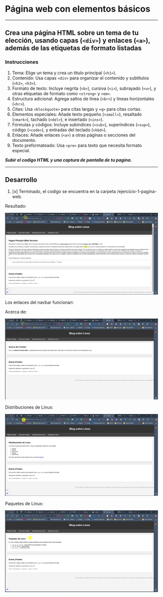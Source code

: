 
# Página web con elementos básicos

---

## Crea una página HTML sobre un tema de tu elección, usando capas (`<div>`) y enlaces (`<a>`), además de las etiquetas de formato listadas

### Instrucciones

1. Tema: Elige un tema y crea un título principal (`<h1>`).
2. Contenido: Usa capas `<div>` para organizar el contenido y subtítulos (`<h2>`, `<h3>`).
3. Formato de texto: Incluye negrita (`<b>`), cursiva (`<i>`), subrayado (`<u>`), y otras etiquetas de formato como `<strong>` y `<em>`.
4. Estructura adicional: Agrega saltos de línea (`<br>`) y líneas horizontales (`<hr>`).
5. Citas: Usa `<blockquote>` para citas largas y `<q>` para citas cortas.
6. Elementos especiales: Añade texto pequeño (`<small>`), resaltado (`<mark>`), tachado (`<del>`), e insertado (`<ins>`).
7. Fórmulas y códigos: Incluye subíndices (`<sub>`), superíndices (`<sup>`), código (`<code>`), y entradas del teclado (`<kbd>`).
8. Enlaces: Añade enlaces (`<a>`) a otras páginas o secciones del documento.
9. Texto preformateado: Usa `<pre>` para texto que necesita formato especial.

_**Subir el codigo HTML y una captura de pantalla de tu pagina.**_

---

## Desarrollo

1. [x] Terminado, el codigo se encuentra en la carpeta /ejercicio-1-pagina-web.

Resultado:

![Pagina web tipo Blog de Linux](/imgs/unidad-2-ejercicio-1-pagina-web/blog-linux.png)

Los enlaces del navbar funcionan:

Acerca de:

![Acerca del creador](/imgs/unidad-2-ejercicio-1-pagina-web/acerca-de.png)

Distribuciones de Linux:

![Distribuciones de Linux](/imgs/unidad-2-ejercicio-1-pagina-web/distro-linux.png)

Paquetes de Linux:

![Paquetes de Linux](/imgs/unidad-2-ejercicio-1-pagina-web/paquetes-linux.png)

